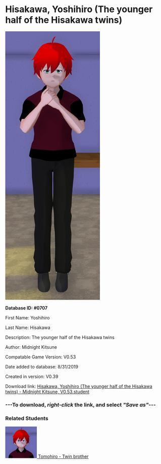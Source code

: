 # Hisakawa, Yoshihiro (The younger half of the Hisakawa twins)

<img src="../../Files/Images/Hisakawa, Yoshihiro (The younger half of the Hisakawa twins).png" title="Hisakawa, Yoshihiro (The younger half of the Hisakawa twins) - Midnight Kitsune, V0.53">

**Database ID: #0707**

First Name: Yoshihiro

Last Name: Hisakawa

Description: The younger half of the Hisakawa twins

Author: Midnight Kitsune

Compatable Game Version: V0.53

Date added to database: 8/31/2019

Created in version: V0.39

Download link: <a href="https://raw.githubusercontent.com/Arbiter1223/Daigaku-Gurashi-Custom-Students/master/Files/Student%20Files/Hisakawa%2C%20Yoshihiro%20(The%20younger%20half%20of%20the%20Hisakawa%20twins)%20-%20Midnight%20Kitsune%2C%20V0.53.student">Hisakawa, Yoshihiro (The younger half of the Hisakawa twins) - Midnight Kitsune, V0.53.student</a>

### ---**To download, _right-click_ the link, and select _"Save as"_**---

### Related Students

<a href="Hisakawa, Tomohiro (The older half of the Hisakawa twins).md"><img src="../../Files/Thumbs/Hisakawa, Tomohiro (The older half of the Hisakawa twins).png" height="100" width="100" title="Hisakawa, Tomohiro (The older half of the Hisakawa twins) - Midnight Kitsune, V0.53"></a><a href="Hisakawa, Tomohiro (The older half of the Hisakawa twins).md"> Tomohiro - Twin brother</a>

